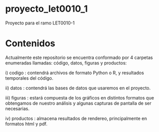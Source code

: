# proyecto_let0010_1
Proyecto para el ramo LET0010-1

# Contenidos

Actualmente este repositorio se encuentra conformado por 4 carpetas enumeradas llamadas: código, datos, figuras y productos:

i) codigo : contendrá archivos de formato Python o R, y resultados temporales del código.

ii) datos : contendrá las bases de datos que usaremos en el proyecto.

iii) figuras : estará compuesta de los gráficos en distintos formatos que obtengamos de nuestro análisis y algunas capturas de pantalla de ser necesarias.

iv) productos : almacena resultados de rendereo, principalmente en formatos html y pdf.

